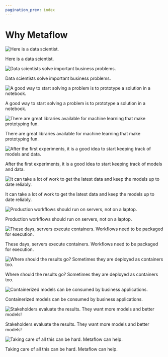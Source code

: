 ```yaml
---
pagination_prev: index
---
```


# Why Metaflow

![Here is a data scientist.](/assets/metaflow_docs-1.png)

<div style={{textAlign: "center"}}>Here is a data scientist.</div>

![Data scientists solve important business problems.](/assets/metaflow_docs-2.png)

<div style={{textAlign: "center"}}>Data scientists solve important business problems.</div>

![A good way to start solving a problem is to prototype a solution in a notebook.](/assets/metaflow_docs-3.png)

<div style={{textAlign: "center"}}>A good way to start solving a problem is to prototype a solution in a notebook.</div>

![There are great libraries available for machine learning that make prototyping fun.](/assets/metaflow_docs-4.png)

<div style={{textAlign: "center"}}>There are great libraries available for machine learning that make prototyping fun.</div>

![After the first experiments, it is a good idea to start keeping track of models and data.](/assets/metaflow_docs-5.png)

<div style={{textAlign: "center"}}>After the first experiments, it is a good idea to start keeping track of models and data.</div>

![It can take a lot of work to get the latest data and keep the models up to date reliably.](/assets/metaflow_docs-6.png)

<div style={{textAlign: "center"}}>It can take a lot of work to get the latest data and keep the models up to date reliably.</div>

![Production workflows should run on servers, not on a laptop.](/assets/metaflow_docs-7.png)

<div style={{textAlign: "center"}}>Production workflows should run on servers, not on a laptop.</div>

![These days, servers execute containers. Workflows need to be packaged for execution.](/assets/metaflow_docs-8.png)

<div style={{textAlign: "center"}}>These days, servers execute containers. Workflows need to be packaged for execution.</div>

![Where should the results go? Sometimes they are deployed as containers too.](/assets/metaflow_docs-9.png)

<div style={{textAlign: "center"}}>Where should the results go? Sometimes they are deployed as containers too.</div>

![Containerized models can be consumed by business applications.](/assets/metaflow_docs-10.png)

<div style={{textAlign: "center"}}>Containerized models can be consumed by business applications.</div>

![Stakeholders evaluate the results. They want more models and better models!](/assets/metaflow_docs-11.png)

<div style={{textAlign: "center"}}>Stakeholders evaluate the results. They want more models and better models!</div>

![Taking care of all this can be hard. Metaflow can help.](/assets/metaflow_logo.png)

<div style={{textAlign: "center"}}>Taking care of all this can be hard. Metaflow can help.</div>
